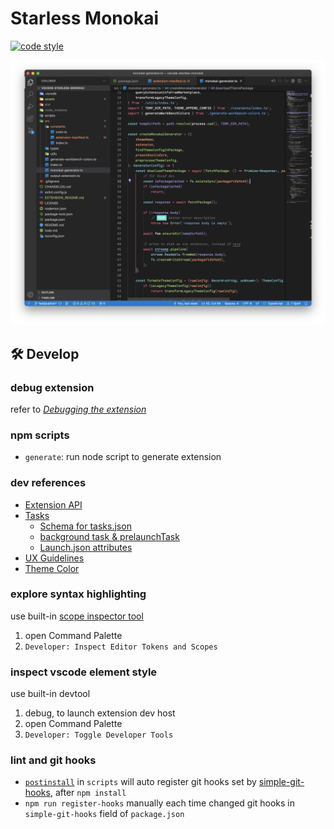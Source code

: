 # Starless Monokai
[![code style](https://antfu.me/badge-code-style.svg)](https://github.com/antfu/eslint-config)

![](./assets/screenshot-1.png)

## 🛠️ Develop

### debug extension
refer to [*Debugging the extension*](https://code.visualstudio.com/api/get-started/your-first-extension#debugging-the-extension)

### npm scripts
- `generate`: run node script to generate extension

### dev references
- [Extension API](https://code.visualstudio.com/api)
- [Tasks](https://code.visualstudio.com/docs/editor/tasks)
    - [Schema for tasks.json](https://code.visualstudio.com/docs/editor/tasks-appendix)
    - [background task & prelaunchTask](https://code.visualstudio.com/docs/editor/tasks#_can-a-background-task-be-used-as-a-prelaunchtask-in-launchjson)
    - [Launch.json attributes](https://code.visualstudio.com/docs/editor/debugging#_launchjson-attributes)
- [UX Guidelines](https://code.visualstudio.com/api/ux-guidelines/overview)
- [Theme Color](https://code.visualstudio.com/api/references/theme-color)

### explore syntax highlighting
use built-in [scope inspector tool](https://code.visualstudio.com/api/language-extensions/syntax-highlight-guide#scope-inspector)
1. open Command Palette
2. `Developer: Inspect Editor Tokens and Scopes`

### inspect vscode element style
use built-in devtool
1. debug, to launch extension dev host
2. open Command Palette
3. `Developer: Toggle Developer Tools`

### lint and git hooks
- [`postinstall`](https://docs.npmjs.com/cli/v10/using-npm/scripts#life-cycle-operation-order) in `scripts` will auto register git hooks set by [simple-git-hooks](https://github.com/toplenboren/simple-git-hooks), after `npm install`
- `npm run register-hooks` manually each time changed git hooks in `simple-git-hooks` field of `package.json`
